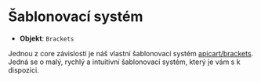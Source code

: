 # Šablonovací systém
- **Objekt**: `Brackets`

Jednou z core závislostí je náš vlastní šablonovací systém [apicart/brackets](https://github.com/apicart/brackets).
Jedná se o malý, rychlý a intuitivní šablonovací systém, který je vám s k dispozici.
